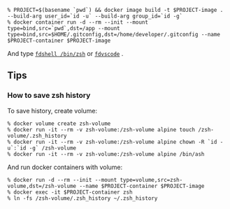 
```console
% PROJECT=$(basename `pwd`) && docker image build -t $PROJECT-image . --build-arg user_id=`id -u` --build-arg group_id=`id -g`
% docker container run -d --rm --init --mount type=bind,src=`pwd`,dst=/app --mount type=bind,src=$HOME/.gitconfig,dst=/home/developer/.gitconfig --name $PROJECT-container $PROJECT-image
```

And type [`fdshell /bin/zsh`](https://github.com/uraitakahito/dotfiles/blob/d6214f4ed6d63fd437ab53d18eba9705a118e1e8/zsh/myzshrc#L93-L101) or [`fdvscode`](https://github.com/uraitakahito/dotfiles/blob/d6214f4ed6d63fd437ab53d18eba9705a118e1e8/zsh/myzshrc#L103-L111) .

## Tips

### How to save zsh history

To save history, create volume:

```console
% docker volume create zsh-volume
% docker run -it --rm -v zsh-volume:/zsh-volume alpine touch /zsh-volume/.zsh_history
% docker run -it --rm -v zsh-volume:/zsh-volume alpine chown -R `id -u`:`id -g` /zsh-volume
% docker run -it --rm -v zsh-volume:/zsh-volume alpine /bin/ash
```

And run docker containers with volume:

```console
% docker run -d --rm --init --mount type=volume,src=zsh-volume,dst=/zsh-volume --name $PROJECT-container $PROJECT-image
% docker exec -it $PROJECT-container zsh
% ln -fs /zsh-volume/.zsh_history ~/.zsh_history
```
